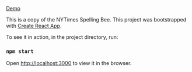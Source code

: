 [Demo](https://devj1988.github.io/spellingBeeApp/)

This is a copy of the NYTimes Spelling Bee.
This project was bootstrapped with [Create React App](https://github.com/facebook/create-react-app).

To see it in action, in the project directory, run:

### `npm start`

Open [http://localhost:3000](http://localhost:3000) to view it in the browser.

